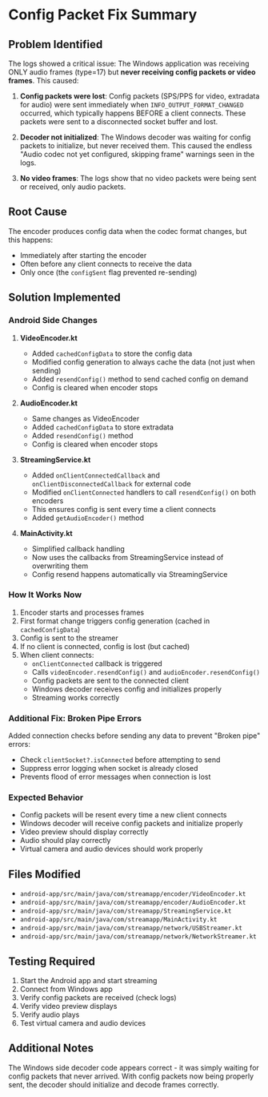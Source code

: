 # Config Packet Fix Summary

## Problem Identified

The logs showed a critical issue: The Windows application was receiving ONLY audio frames (type=17) but **never receiving config packets or video frames**. This caused:

1. **Config packets were lost**: Config packets (SPS/PPS for video, extradata for audio) were sent immediately when `INFO_OUTPUT_FORMAT_CHANGED` occurred, which typically happens BEFORE a client connects. These packets were sent to a disconnected socket buffer and lost.

2. **Decoder not initialized**: The Windows decoder was waiting for config packets to initialize, but never received them. This caused the endless "Audio codec not yet configured, skipping frame" warnings seen in the logs.

3. **No video frames**: The logs show that no video packets were being sent or received, only audio packets.

## Root Cause

The encoder produces config data when the codec format changes, but this happens:
- Immediately after starting the encoder
- Often before any client connects to receive the data
- Only once (the `configSent` flag prevented re-sending)

## Solution Implemented

### Android Side Changes

1. **VideoEncoder.kt**
   - Added `cachedConfigData` to store the config data
   - Modified config generation to always cache the data (not just when sending)
   - Added `resendConfig()` method to send cached config on demand
   - Config is cleared when encoder stops

2. **AudioEncoder.kt**
   - Same changes as VideoEncoder
   - Added `cachedConfigData` to store extradata
   - Added `resendConfig()` method
   - Config is cleared when encoder stops

3. **StreamingService.kt**
   - Added `onClientConnectedCallback` and `onClientDisconnectedCallback` for external code
   - Modified `onClientConnected` handlers to call `resendConfig()` on both encoders
   - This ensures config is sent every time a client connects
   - Added `getAudioEncoder()` method

4. **MainActivity.kt**
   - Simplified callback handling
   - Now uses the callbacks from StreamingService instead of overwriting them
   - Config resend happens automatically via StreamingService

### How It Works Now

1. Encoder starts and processes frames
2. First format change triggers config generation (cached in `cachedConfigData`)
3. Config is sent to the streamer
4. If no client is connected, config is lost (but cached)
5. When client connects:
   - `onClientConnected` callback is triggered
   - Calls `videoEncoder.resendConfig()` and `audioEncoder.resendConfig()`
   - Config packets are sent to the connected client
   - Windows decoder receives config and initializes properly
   - Streaming works correctly

### Additional Fix: Broken Pipe Errors

Added connection checks before sending any data to prevent "Broken pipe" errors:
- Check `clientSocket?.isConnected` before attempting to send
- Suppress error logging when socket is already closed
- Prevents flood of error messages when connection is lost

### Expected Behavior

- Config packets will be resent every time a new client connects
- Windows decoder will receive config packets and initialize properly
- Video preview should display correctly
- Audio should play correctly
- Virtual camera and audio devices should work properly

## Files Modified

- `android-app/src/main/java/com/streamapp/encoder/VideoEncoder.kt`
- `android-app/src/main/java/com/streamapp/encoder/AudioEncoder.kt`
- `android-app/src/main/java/com/streamapp/StreamingService.kt`
- `android-app/src/main/java/com/streamapp/MainActivity.kt`
- `android-app/src/main/java/com/streamapp/network/USBStreamer.kt`
- `android-app/src/main/java/com/streamapp/network/NetworkStreamer.kt`

## Testing Required

1. Start the Android app and start streaming
2. Connect from Windows app
3. Verify config packets are received (check logs)
4. Verify video preview displays
5. Verify audio plays
6. Test virtual camera and audio devices

## Additional Notes

The Windows side decoder code appears correct - it was simply waiting for config packets that never arrived. With config packets now being properly sent, the decoder should initialize and decode frames correctly.

